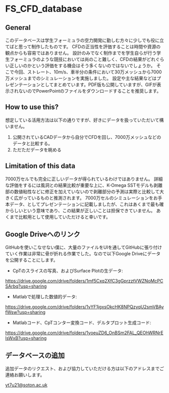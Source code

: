 # FS_CFD_database
## General
このデータベースは学生フォーミュラの空力開発に勤しむ方々に少しでも役に立てばと思って制作したものです。
CFDの正当性を評価することは時間や資源の観点からも容易ではありません。
設計のみでなく制作までを学生自らが行う学生フォーミュラのような競技においては尚のこと難しく、CFDの結果がどれぐらい正しいのかという評価をする機会はそう多くないのではないでしょうか。
そこで今回、ストレート、10m/s、車半分の条件において30万メッシュから7000万メッシュまでのシミュレーションを実施しました。
設定や主な結果などはプレゼンテーションとしてまとめています。PDF版も公開していますが、GIFが表示されないのでPowerPointのファイルをダウンロードすることを推奨します。

## How to use this?
想定している活用方法は以下の通りですが、好きにデータを扱っていただいて構いません。
1. 公開されているCADデータから自分でCFDを回し、7000万メッシュなどのデータと比較する。
2. ただただデータを眺める

## Limitation of this data
7000万セルでも完全に正しいデータが得られているわけではありません。
詳細な評価をするには風洞との結果比較が重要な上に、K-Omega SSTモデルも剥離部の数値粘性などに修正を加えていないので剥離部分の予測は実際と比較して大きく広がっているものと推測されます。
7000万セルのシミュレーションをお手本データ、としてプレゼンテーションに記載しましたが、これはあくまで最も確からしいという意味であり、この結果が正しいことは担保できていません。
あくまで比較用として使用していただけると幸いです。

## Google Driveへのリンク
GitHubを使いこなせない僕に、大量のファイルをUIを通してGitHubに張り付けていく作業は非常に骨が折れる作業でした。なので以下Google Driveにデータを公開することにします。
- CpTのスライスの写真、およびSurface Plotの生データ: 

https://drive.google.com/drive/folders/1mf5Cxq2XfC3gGprzztVWZNoMcPCSArbq?usp=sharing
- Matlabで処理した数値的データ: 

https://drive.google.com/drive/folders/1vYF1jgxsOkcHK8NPQzyqU2smVBAyfWsw?usp=sharing
- Matlabコード、CpTコンター変換コード、デルタプロット生成コード: 

https://drive.google.com/drive/folders/1yoeuZD6_OnBSm2FAL_QEOhWRNrElsWxB?usp=sharing

## データベースの追加
追加データのリクエスト、および協力していただける方は以下のアドレスまでご連絡お願いします。

yt7u21@soton.ac.uk
